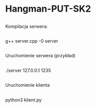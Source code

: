 # Hangman-PUT-SK2
##
Kompilacja serwera:
##
g++ server.cpp -0 server
##
Uruchomienie serwera (przykład)
##
./server 127.0.0.1 1235
##
Uruchomienie klienta
##
python3 klient.py
